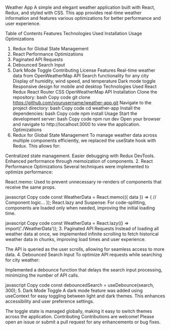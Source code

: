 Weather App
A simple and elegant weather application built with React, Redux, and styled with CSS. This app provides real-time weather information and features various optimizations for better performance and user experience.

Table of Contents
Features
Technologies Used
Installation
Usage
Optimizations
1. Redux for Global State Management
2. React Performance Optimizations
3. Paginated API Requests
4. Debounced Search Input
5. Dark Mode Toggle
Contributing
License
Features
Real-time weather data from OpenWeatherMap API
Search functionality for any city
Display of humidity, wind speed, and temperature
Dark mode toggle
Responsive design for mobile and desktop
Technologies Used
React
Redux
React Router
CSS
OpenWeatherMap API
Installation
Clone the repository:
bash
Copy code
git clone https://github.com/yourusername/weather-app.git
Navigate to the project directory:
bash
Copy code
cd weather-app
Install the dependencies:
bash
Copy code
npm install
Usage
Start the development server:
bash
Copy code
npm run dev
Open your browser and navigate to http://localhost:3000 to view the application.
Optimizations
1. Redux for Global State Management
To manage weather data across multiple components efficiently, we replaced the useState hook with Redux. This allows for:

Centralized state management.
Easier debugging with Redux DevTools.
Enhanced performance through memoization of components.
2. React Performance Optimizations
Several techniques were implemented to optimize performance:

React.memo: Used to prevent unnecessary re-renders of components that receive the same props.

javascript
Copy code
const WeatherData = React.memo(({ data }) => {
    // Component logic...
});
React.lazy and Suspense: For code-splitting, components are loaded only when needed, improving the initial loading time.

javascript
Copy code
const WeatherData = React.lazy(() => import('./WeatherData'));
3. Paginated API Requests
Instead of loading all weather data at once, we implemented infinite scrolling to fetch historical weather data in chunks, improving load times and user experience.

The API is queried as the user scrolls, allowing for seamless access to more data.
4. Debounced Search Input
To optimize API requests while searching for city weather:

Implemented a debounce function that delays the search input processing, minimizing the number of API calls.

javascript
Copy code
const debouncedSearch = useDebounce(search, 300);
5. Dark Mode Toggle
A dark mode feature was added using useContext for easy toggling between light and dark themes. This enhances accessibility and user preference settings.

The toggle state is managed globally, making it easy to switch themes across the application.
Contributing
Contributions are welcome! Please open an issue or submit a pull request for any enhancements or bug fixes.